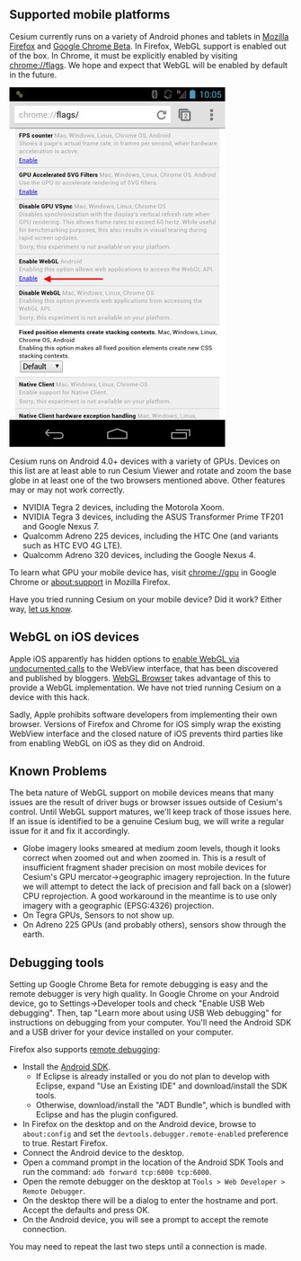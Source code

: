 ## Supported mobile platforms

Cesium currently runs on a variety of Android phones and tablets in [Mozilla Firefox](https://play.google.com/store/apps/details?id=org.mozilla.firefox) and [Google Chrome Beta](https://play.google.com/store/apps/details?id=com.chrome.beta).  In Firefox, WebGL support is enabled out of the box.  In Chrome, it must be explicitly enabled by visiting [chrome://flags](chrome://flags). We hope and expect that WebGL will be enabled by default in the future.

![Enabling WebGL in Chrome Beta](mobile/Chrome-Beta-WebGL.jpg)

Cesium runs on Android 4.0+ devices with a variety of GPUs.  Devices on this list are at least able to run Cesium Viewer and rotate and zoom the base globe in at least one of the two browsers mentioned above.  Other features may or may not work correctly.

* NVIDIA Tegra 2 devices, including the Motorola Xoom.
* NVIDIA Tegra 3 devices, including the ASUS Transformer Prime TF201 and Google Nexus 7.
* Qualcomm Adreno 225 devices, including the HTC One (and variants such as HTC EVO 4G LTE).
* Qualcomm Adreno 320 devices, including the Google Nexus 4.

To learn what GPU your mobile device has, visit [chrome://gpu](chrome://gpu) in Google Chrome or [about:support](about:support) in Mozilla Firefox.

Have you tried running Cesium on your mobile device?  Did it work?  Either way, [let us know](https://groups.google.com/d/forum/cesium-dev).

## WebGL on iOS devices

Apple iOS apparently has hidden
options to [enable WebGL via undocumented calls](http://atnan.com/blog/2011/11/03/enabling-and-using-webgl-on-ios/)
to the WebView interface, that has been discovered and published by
bloggers.  [WebGL Browser](http://benvanik.github.com/WebGLBrowser/) takes
advantage of this to provide a WebGL implementation.  We have not tried running Cesium on a device with this hack.

Sadly, Apple prohibits software developers from implementing their own browser.  Versions of Firefox and Chrome for iOS simply wrap the existing WebView interface and the closed nature of iOS prevents third parties like from enabling WebGL on iOS as they did on Android.

## Known Problems
The beta nature of WebGL support on mobile devices means that many issues are the result of driver bugs or browser issues outside of Cesium's control.  Until WebGL support matures, we'll keep track of those issues here.  If an issue is identified to be a genuine Cesium bug, we will write a regular issue for it and fix it accordingly.

* Globe imagery looks smeared at medium zoom levels, though it looks correct when zoomed out and when zoomed in.  This is a result of insufficient fragment shader precision on most mobile devices for Cesium's GPU mercator->geographic imagery reprojection.  In the future we will attempt to detect the lack of precision and fall back on a (slower) CPU reprojection.  A good workaround in the meantime is to use only imagery with a geographic (EPSG:4326) projection.
* On Tegra GPUs, Sensors to not show up.
* On Adreno 225 GPUs (and probably others), sensors show through the earth.

## Debugging tools

Setting up Google Chrome Beta for remote debugging is easy and the remote debugger is very high quality.  In Google Chrome on your Android device, go to Settings->Developer tools and check "Enable USB Web debugging".  Then, tap "Learn more about using USB Web debugging" for instructions on debugging from your computer.  You'll need the Android SDK and a USB driver for your device installed on your computer.

Firefox also supports [remote debugging](https://hacks.mozilla.org/2012/08/remote-debugging-on-firefox-for-android/):

* Install the [Android SDK](http://developer.android.com/sdk/index.html).
    * If Eclipse is already installed or you do not plan to develop with Eclipse, expand "Use an Existing IDE" and download/install the SDK tools.
    * Otherwise, download/install the "ADT Bundle", which is bundled with Eclipse and has the plugin configured.
* In Firefox on the desktop and on the Android device, browse to `about:config` and set the `devtools.debugger.remote-enabled` preference to true. Restart Firefox.
* Connect the Android device to the desktop.
* Open a command prompt in the location of the Android SDK Tools and run the command: `adb forward tcp:6000 tcp:6000`.
* Open the remote debugger on the desktop at `Tools > Web Developer > Remote Debugger`.
* On the desktop there will be a dialog to enter the hostname and port. Accept the defaults and press OK.
* On the Android device, you will see a prompt to accept the remote connection.

You may need to repeat the last two steps until a connection is made.